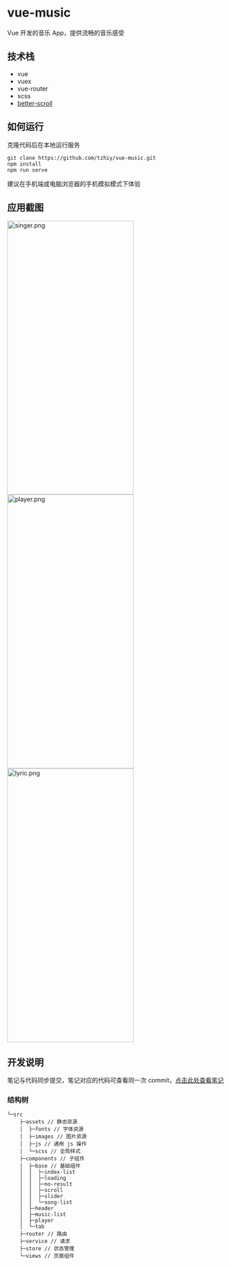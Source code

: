 # vue-music

Vue 开发的音乐 App，提供流畅的音乐感受

## 技术栈

+ vue
+ vuex
+ vue-router
+ scss
+ [better-scroll](https://better-scroll.github.io/docs/zh-CN/guide)

## 如何运行

克隆代码后在本地运行服务

```
git clone https://github.com/tzhiy/vue-music.git
npm install
npm run serve
```

建议在手机端或电脑浏览器的手机模拟模式下体验

## 应用截图

<img src="https://p9-juejin.byteimg.com/tos-cn-i-k3u1fbpfcp/087406ca57c54ca3a6691225a0b2b976~tplv-k3u1fbpfcp-watermark.image?" alt="singer.png" width="292" height="633" /><img src="https://p9-juejin.byteimg.com/tos-cn-i-k3u1fbpfcp/825603c54c2b4501ab7e5f4bcf2c47dd~tplv-k3u1fbpfcp-watermark.image?" alt="player.png" width="292" height="633" /><img src="https://p1-juejin.byteimg.com/tos-cn-i-k3u1fbpfcp/6c6387b9eba945419216819f3c01e0da~tplv-k3u1fbpfcp-watermark.image?" alt="lyric.png" width="292" height="633" />

## 开发说明

笔记与代码同步提交，笔记对应的代码可查看同一次 commit，[点击此处查看笔记](https://github.com/tzhiy/vue-music/blob/master/docs/notes.md)

### 结构树

```shell
└─src
    ├─assets // 静态资源
    │  ├─fonts // 字体资源
    │  ├─images // 图片资源
    │  ├─js // 通用 js 操作
    │  └─scss // 全局样式
    ├─components // 子组件
    │  ├─base // 基础组件
    │  │  ├─index-list
    │  │  ├─loading
    │  │  ├─no-result
    │  │  ├─scroll
    │  │  ├─slider
    │  │  └─song-list
    │  ├─header
    │  ├─music-list
    │  ├─player
    │  └─tab
    ├─router // 路由
    ├─service // 请求
    ├─store // 状态管理
    └─views // 页面组件
```
